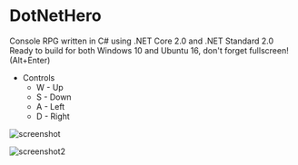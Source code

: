 # DotNetHero

Console RPG written in C# using .NET Core 2.0 and .NET Standard 2.0
Ready to build for both Windows 10 and Ubuntu 16, don't forget fullscreen! (Alt+Enter)

* Controls
    * W - Up
    * S - Down
    * A - Left
    * D - Right
    

![screenshot]

![screenshot2]

[screenshot]: https://image.prntscr.com/image/2aWen4iPTJ6__5w_vvH1sA.png
[screenshot2]: https://image.prntscr.com/image/951tS9fNTSq34AFXCV0-BQ.png
